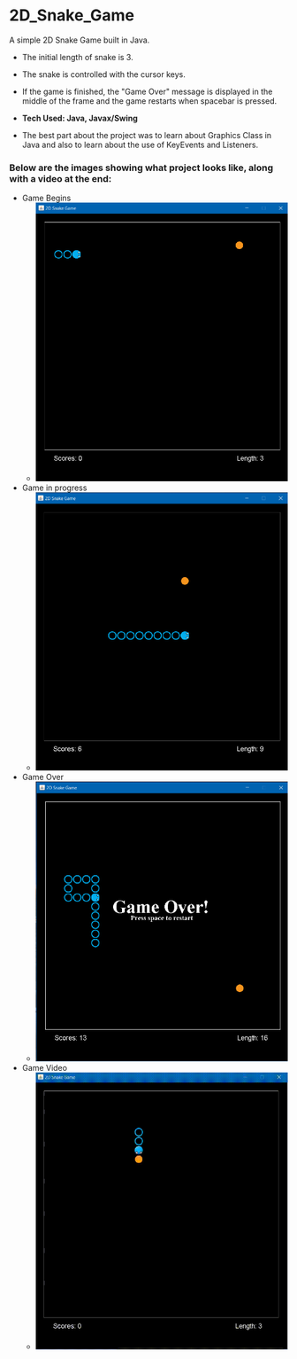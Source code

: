# 2D_Snake_Game
A simple 2D Snake Game built in Java.
- The initial length of snake is 3. 
- The snake is controlled with the cursor keys. 
- If the game is finished, the "Game Over" message is displayed in the middle of the frame and the game restarts when spacebar is pressed.

- **Tech Used: Java, Javax/Swing**
- The best part about the project was to learn about Graphics Class in Java and also to learn about the use of KeyEvents and Listeners.


### Below are the images showing what project looks like, along with a video at the end:
- Game Begins
  * ![Game Begins](https://github.com/iamvs-2002/2D_Snake_Game/blob/master/game/image1.png)
- Game in progress
  * ![Game Conitnues](https://github.com/iamvs-2002/2D_Snake_Game/blob/master/game/image2.png)
- Game Over
  * ![Game Over](https://github.com/iamvs-2002/2D_Snake_Game/blob/master/game/image3.png)
- Game Video
  * ![Game Video](https://github.com/iamvs-2002/2D_Snake_Game/blob/master/game/video.gif)

